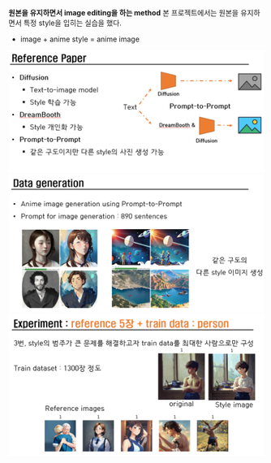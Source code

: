 <strong>원본을 유지하면서 image editing을 하는 method</strong>
본 프로젝트에서는 원본을 유지하면서 특정 style을 입히는 실습을 했다.

* image + anime style = anime image

![img0](./imgs/image6.png)
![img1](./imgs/image7.png)
![img2](./imgs/image19.png)